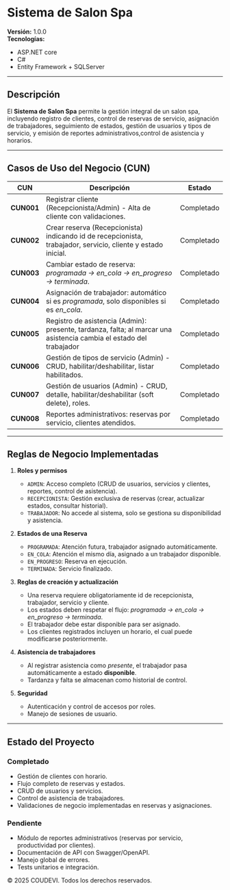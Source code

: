 # Sistema de Salon Spa

**Versión:** 1.0.0  
**Tecnologías:**
- ASP.NET core 
- C#
- Entity Framework + SQLServer
---

##  Descripción
El **Sistema de Salon Spa** permite la gestión integral de un salon spa, incluyendo registro de clientes, control de reservas de servicio, asignación de trabajadores, seguimiento de estados, gestión de usuarios y tipos de servicio, y emisión de reportes administrativos,control de asistencia y horarios.

---

##  Casos de Uso del Negocio (CUN)

| CUN     | Descripción                                                                                   | Estado |
|---------|-----------------------------------------------------------------------------------------------|--------|
| **CUN001** | Registrar cliente (Recepcionista/Admin) - Alta de cliente con validaciones.                    |  Completado |
| **CUN002** |  Crear reserva (Recepcionista) indicando id de recepcionista, trabajador, servicio, cliente y estado inicial. |  Completado |
| **CUN003** | Cambiar estado de reserva: *programada → en_cola → en_progreso → terminada*. |  Completado |
| **CUN004** | Asignación de trabajador: automático si es *programada*, solo disponibles si es *en_cola*. |  Completado |
| **CUN005** | Registro de asistencia (Admin): presente, tardanza, falta; al marcar una asistencia cambia el estado del trabajador |  Completado |
| **CUN006** | Gestión de tipos de servicio (Admin) - CRUD, habilitar/deshabilitar, listar habilitados.       |  Completado |
| **CUN007** | Gestión de usuarios (Admin) - CRUD, detalle, habilitar/deshabilitar (soft delete), roles.      |  Completado |
| **CUN008** | Reportes administrativos: reservas por servicio, clientes atendidos.  |  Completado |

---

##  Reglas de Negocio Implementadas

1. **Roles y permisos**  
   - `ADMIN`: Acceso completo (CRUD de usuarios, servicios y clientes, reportes, control de asistencia).  
   - `RECEPCIONISTA`: Gestión exclusiva de reservas (crear, actualizar estados, consultar historial).  
   - `TRABAJADOR`: No accede al sistema, solo se gestiona su disponibilidad y asistencia.

2. **Estados de una Reserva**  
   - `PROGRAMADA`: Atención futura, trabajador asignado automáticamente.  
   - `EN_COLA`: Atención el mismo día, asignado a un trabajador disponible.  
   - `EN_PROGRESO`: Reserva en ejecución.  
   - `TERMINADA`: Servicio finalizado.

3. **Reglas de creación y actualización**  
   - Una reserva requiere obligatoriamente id de recepcionista, trabajador, servicio y cliente.  
   - Los estados deben respetar el flujo: *programada → en_cola → en_progreso → terminada*.  
   - El trabajador debe estar disponible para ser asignado.  
   - Los clientes registrados incluyen un horario, el cual puede modificarse posteriormente.  

4. **Asistencia de trabajadores**  
   - Al registrar asistencia como *presente*, el trabajador pasa automáticamente a estado **disponible**.  
   - Tardanza y falta se almacenan como historial de control.  

5. **Seguridad**  
   - Autenticación y control de accesos por roles.  
   - Manejo de sesiones de usuario.  

---

##  Estado del Proyecto

### Completado 
- Gestión de clientes con horario.  
- Flujo completo de reservas y estados.  
- CRUD de usuarios y servicios.  
- Control de asistencia de trabajadores.  
- Validaciones de negocio implementadas en reservas y asignaciones.  

### Pendiente 
- Módulo de reportes administrativos (reservas por servicio, productividad por clientes).  
- Documentación de API con Swagger/OpenAPI.  
- Manejo global de errores.  
- Tests unitarios e integración.  

© 2025 COUDEVI. Todos los derechos reservados.
